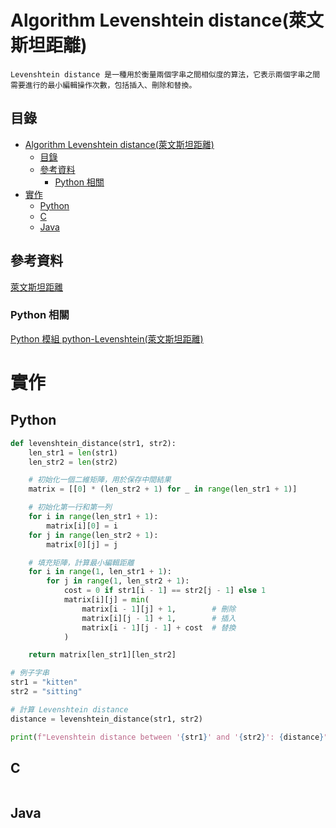 # Algorithm Levenshtein distance(萊文斯坦距離)

```
Levenshtein distance 是一種用於衡量兩個字串之間相似度的算法，它表示兩個字串之間需要進行的最小編輯操作次數，包括插入、刪除和替換。
```

## 目錄

- [Algorithm Levenshtein distance(萊文斯坦距離)](#algorithm-levenshtein-distance萊文斯坦距離)
	- [目錄](#目錄)
	- [參考資料](#參考資料)
		- [Python 相關](#python-相關)
- [實作](#實作)
	- [Python](#python)
	- [C](#c)
	- [Java](#java)

## 參考資料

[萊文斯坦距離](https://zh.wikipedia.org/zh-tw/%E8%90%8A%E6%96%87%E6%96%AF%E5%9D%A6%E8%B7%9D%E9%9B%A2#%E6%BC%94%E7%AE%97%E6%B3%95)

### Python 相關

[Python 模組 python-Levenshtein(萊文斯坦距離)](https://github.com/open222333/Other-Note/blob/main/01_%E7%A8%8B%E5%BC%8F%E8%AA%9E%E8%A8%80/Python/Python%20%E7%AC%AC%E4%B8%89%E6%96%B9%E6%A8%A1%E7%B5%84/Python%20Algorithm(%E6%BC%94%E7%AE%97%E6%B3%95)/%E8%87%AA%E7%84%B6%E8%AA%9E%E8%A8%80%E8%99%95%E7%90%86(Natural%20Language%20Processing%20NLP)/Python%20%E6%A8%A1%E7%B5%84%20python-Levenshtein(%E8%90%8A%E6%96%87%E6%96%AF%E5%9D%A6%E8%B7%9D%E9%9B%A2).md)

# 實作

## Python

```python
def levenshtein_distance(str1, str2):
    len_str1 = len(str1)
    len_str2 = len(str2)

    # 初始化一個二維矩陣，用於保存中間結果
    matrix = [[0] * (len_str2 + 1) for _ in range(len_str1 + 1)]

    # 初始化第一行和第一列
    for i in range(len_str1 + 1):
        matrix[i][0] = i
    for j in range(len_str2 + 1):
        matrix[0][j] = j

    # 填充矩陣，計算最小編輯距離
    for i in range(1, len_str1 + 1):
        for j in range(1, len_str2 + 1):
            cost = 0 if str1[i - 1] == str2[j - 1] else 1
            matrix[i][j] = min(
                matrix[i - 1][j] + 1,        # 刪除
                matrix[i][j - 1] + 1,        # 插入
                matrix[i - 1][j - 1] + cost  # 替換
            )

    return matrix[len_str1][len_str2]

# 例子字串
str1 = "kitten"
str2 = "sitting"

# 計算 Levenshtein distance
distance = levenshtein_distance(str1, str2)

print(f"Levenshtein distance between '{str1}' and '{str2}': {distance}")
```

## C

```c
```

## Java

```java
```
